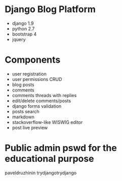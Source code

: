 # Django Blog Platform
- django 1.9
- python 2.7
- bootstrap 4
- jquery

# Components
- user registration
- user permissions CRUD
- blog posts
- comments
- comments threads with replies
- edit/delete comments/posts
- django forms validation
- posts search
- markdown
- stackoverflow-like WISWIG editor
- post live preview

# Public admin pswd for the educational purpose
paveldruzhinin
trydjangotrydjango
